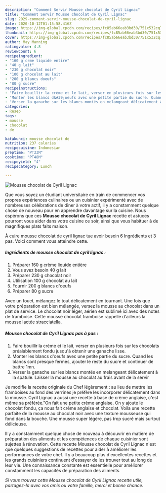 ```yaml
---
description: "Comment Servir Mousse chocolat de Cyril Lignac"
title: "Comment Servir Mousse chocolat de Cyril Lignac"
slug: 2929-comment-servir-mousse-chocolat-de-cyril-lignac
date: 2020-10-12T01:15:58.416Z
image: https://img-global.cpcdn.com/recipes/fc85ab66eab3bd30/751x532cq70/mousse-chocolat-de-cyril-lignac-photo-principale-de-la-recette.jpg
thumbnail: https://img-global.cpcdn.com/recipes/fc85ab66eab3bd30/751x532cq70/mousse-chocolat-de-cyril-lignac-photo-principale-de-la-recette.jpg
cover: https://img-global.cpcdn.com/recipes/fc85ab66eab3bd30/751x532cq70/mousse-chocolat-de-cyril-lignac-photo-principale-de-la-recette.jpg
author: May Manning
ratingvalue: 4.8
reviewcount: 6
recipeingredient:
- "160 g crme liquide entire"
- "40 g lait"
- "230 g chocolat noir"
- "100 g chocolat au lait"
- "200 g blancs doeufs"
- "80 g sucre"
recipeinstructions:
- "Faire bouillir la crème et le lait, verser en plusieurs fois sur les chocolats préalablement fondu jusqu&#39;à obtenir une ganache lisse."
- "Monter les blancs d&#39;oeufs avec une petite partie du sucre. Quand les blancs sont presque fermes, ajouter le reste du sucre et continuer de battre 1mn."
- "Verser la ganache sur les blancs montés en melangeant délicatement à la spatule. Laisser la mousse au chocolat au frais avant de la servir"
categories:
- Resep
tags:
- mousse
- chocolat
- de

katakunci: mousse chocolat de 
nutrition: 237 calories
recipecuisine: Indonesian
preptime: "PT33M"
cooktime: "PT48M"
recipeyield: "4"
recipecategory: Lunch

---
```



![Mousse chocolat de Cyril Lignac](https://img-global.cpcdn.com/recipes/fc85ab66eab3bd30/751x532cq70/mousse-chocolat-de-cyril-lignac-photo-principale-de-la-recette.jpg)

Que vous soyez un étudiant universitaire en train de commencer vos propres expériences culinaires ou un cuisinier expérimenté avec de nombreuses célébrations de dîner à votre actif, il y a constamment quelque chose de nouveau pour en apprendre davantage sur la cuisine. Nous espérons que ces <strong> Mousse chocolat de Cyril Lignac </strong> recette et astuces pourront vous aider dans votre cuisine ce soir, ainsi que vous habituer à de magnifiques plats faits maison.

<!--inarticleads1-->

À cuire mousse chocolat de cyril lignac tue avoir besoin 6 Ingrédients et 3 pas. Voici comment vous atteindre cette.

##### Ingrédients de mousse chocolat de cyril lignac :

1. Préparer 160 g crème liquide entière
1. Vous avez besoin 40 g lait
1. Préparer 230 g chocolat noir
1. Utilisation 100 g chocolat au lait
1. Fournir 200 g blancs d&#39;oeufs
1. Préparer 80 g sucre


Avec un fouet, mélangez le tout délicatement en tournant. Une fois que votre préparation est bien mélangée, versez la mousse au chocolat dans un plat de service. Le chocolat noir léger, aérien est sublimé ici avec des notes de framboise. Cette mousse chocolat framboise rappelle d&#39;ailleurs la mousse lactée stracciatella. 

<!--inarticleads2-->

##### Mousse chocolat de Cyril Lignac pas à pas :

1. Faire bouillir la crème et le lait, verser en plusieurs fois sur les chocolats préalablement fondu jusqu&#39;à obtenir une ganache lisse.
1. Monter les blancs d&#39;oeufs avec une petite partie du sucre. Quand les blancs sont presque fermes, ajouter le reste du sucre et continuer de battre 1mn.
1. Verser la ganache sur les blancs montés en melangeant délicatement à la spatule. Laisser la mousse au chocolat au frais avant de la servir


Je modifie la recette originale du Chef légèrement : au lieu de mettre les framboises au fond des verrines je préfère les incorporer délicatement dans la mousse. Cyril Lignac a aussi une recette à base de crème anglaise, c&#39;est même sa préférée.&#34;On fait une petite crème anglaise. On y ajoute le chocolat fondu, ça nous fait crème anglaise et chocolat. Voila une recette parfaite de la mousse au chocolat noir avec une texture mousseuse qui fond dans la bouche. Une mousse super légère, pas trop sucré mais surtout délicieuse. 

<!--inarticleads1-->

<p>
Il y a constamment quelque chose de nouveau à découvrir en matière de préparation des aliments et les compétences de chaque cuisinier sont sujettes à rénovation. Cette recette Mousse chocolat de Cyril Lignac n'est que quelques suggestions de recettes pour aider à améliorer les performances de votre chef. Il y a beaucoup plus d'excellentes recettes et les grands cuisiniers continuent d'essayer de les trouver tout au long de leur vie. Une connaissance constante est essentielle pour améliorer constamment les capacités de préparation des aliments.
</p>

<p>
<i>Si vous trouvez cette Mousse chocolat de Cyril Lignac recette utile, partagez-la avec vos amis ou votre famille, merci et bonne chance.</i>
</p>
